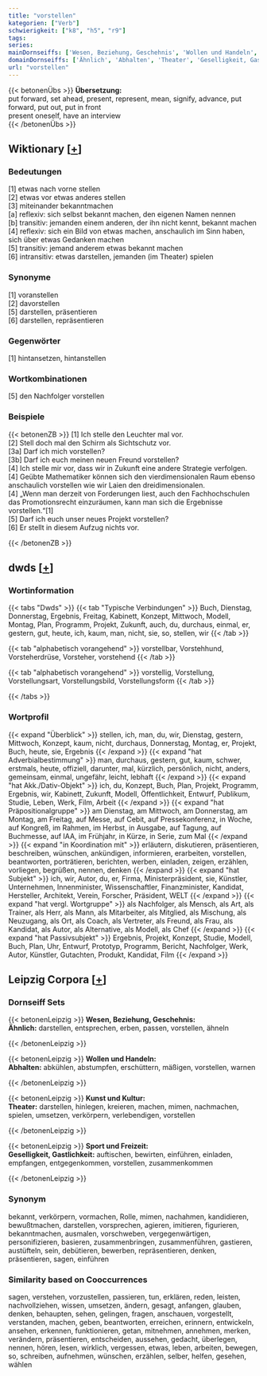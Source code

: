 ```yaml
---
title: "vorstellen"
kategorien: ["Verb"]
schwierigkeit: ["k8", "h5", "r9"]
tags:
series:
mainDornseiffs: ['Wesen, Beziehung, Geschehnis', 'Wollen und Handeln', 'Kunst und Kultur', 'Sport und Freizeit']
domainDornseiffs: ['Ähnlich', 'Abhalten', 'Theater', 'Geselligkeit, Gastlichkeit']
url: "vorstellen"
---
```


{{< betonenÜbs >}}
**Übersetzung:**  
put forward, set ahead, present, represent, mean, signify, advance, put  forward, put  out, put in front  
present oneself, have an interview  
{{< /betonenÜbs >}}

## Wiktionary [[+](https://de.wiktionary.org/wiki/vorstellen)]

### Bedeutungen
[1] etwas nach vorne stellen  
[2] etwas vor etwas anderes stellen  
[3] miteinander bekanntmachen  
[a] reflexiv: sich selbst bekannt machen, den eigenen Namen nennen  
[b] transitiv: jemanden einem anderen, der ihn nicht kennt, bekannt machen  
[4] reflexiv: sich ein Bild von etwas machen, anschaulich im Sinn haben, sich über etwas Gedanken machen  
[5] transitiv: jemand anderem etwas bekannt machen  
[6] intransitiv: etwas darstellen, jemanden (im Theater) spielen  

### Synonyme
[1] voranstellen  
[2] davorstellen  
[5] darstellen, präsentieren  
[6] darstellen, repräsentieren  

### Gegenwörter
[1] hintansetzen, hintanstellen  

### Wortkombinationen
[5] den Nachfolger vorstellen  

### Beispiele
{{< betonenZB >}}
[1] Ich stelle den Leuchter mal vor.  
[2] Stell doch mal den Schirm als Sichtschutz vor.  
[3a] Darf ich mich vorstellen?  
[3b] Darf ich euch meinen neuen Freund vorstellen?  
[4] Ich stelle mir vor, dass wir in Zukunft eine andere Strategie verfolgen.  
[4] Geübte Mathematiker können sich den vierdimensionalen Raum ebenso anschaulich vorstellen wie wir Laien den dreidimensionalen.  
[4] „Wenn man derzeit von Forderungen liest, auch den Fachhochschulen das Promotionsrecht einzuräumen, kann man sich die Ergebnisse vorstellen.“[1]  
[5] Darf ich euch unser neues Projekt vorstellen?  
[6] Er stellt in diesem Aufzug nichts vor.  

{{< /betonenZB >}}


## dwds [[+](https://www.dwds.de/wb/vorstellen)]

### Wortinformation
{{< tabs "Dwds" >}}
{{< tab "Typische Verbindungen" >}}
Buch, Dienstag, Donnerstag, Ergebnis, Freitag, Kabinett, Konzept, Mittwoch, Modell, Montag, Plan, Programm, Projekt, Zukunft, auch, du, durchaus, einmal, er, gestern, gut, heute, ich, kaum, man, nicht, sie, so, stellen, wir
{{< /tab >}}

{{< tab "alphabetisch vorangehend" >}}
vorstellbar, Vorstehhund, Vorsteherdrüse, Vorsteher, vorstehend
{{< /tab >}}

{{< tab "alphabetisch vorangehend" >}}
vorstellig, Vorstellung, Vorstellungsart, Vorstellungsbild, Vorstellungsform
{{< /tab >}}

{{< /tabs >}}

### Wortprofil
{{< expand "Überblick" >}} stellen, ich, man, du, wir, Dienstag, gestern, Mittwoch, Konzept, kaum, nicht, durchaus, Donnerstag, Montag, er, Projekt, Buch, heute, sie, Ergebnis {{< /expand >}}
{{< expand "hat Adverbialbestimmung" >}} man, durchaus, gestern, gut, kaum, schwer, erstmals, heute, offiziell, darunter, mal, kürzlich, persönlich, nicht, anders, gemeinsam, einmal, ungefähr, leicht, lebhaft {{< /expand >}}
{{< expand "hat Akk./Dativ-Objekt" >}} ich, du, Konzept, Buch, Plan, Projekt, Programm, Ergebnis, wir, Kabinett, Zukunft, Modell, Öffentlichkeit, Entwurf, Publikum, Studie, Leben, Werk, Film, Arbeit {{< /expand >}}
{{< expand "hat Präpositionalgruppe" >}} am Dienstag, am Mittwoch, am Donnerstag, am Montag, am Freitag, auf Messe, auf Cebit, auf Pressekonferenz, in Woche, auf Kongreß, im Rahmen, im Herbst, in Ausgabe, auf Tagung, auf Buchmesse, auf IAA, im Frühjahr, in Kürze, in Serie, zum Mal {{< /expand >}}
{{< expand "in Koordination mit" >}} erläutern, diskutieren, präsentieren, beschreiben, wünschen, ankündigen, informieren, erarbeiten, vorstellen, beantworten, porträtieren, berichten, werben, einladen, zeigen, erzählen, vorliegen, begrüßen, nennen, denken {{< /expand >}}
{{< expand "hat Subjekt" >}} ich, wir, Autor, du, er, Firma, Ministerpräsident, sie, Künstler, Unternehmen, Innenminister, Wissenschaftler, Finanzminister, Kandidat, Hersteller, Architekt, Verein, Forscher, Präsident, WELT {{< /expand >}}
{{< expand "hat vergl. Wortgruppe" >}} als Nachfolger, als Mensch, als Art, als Trainer, als Herr, als Mann, als Mitarbeiter, als Mitglied, als Mischung, als Neuzugang, als Ort, als Coach, als Vertreter, als Freund, als Frau, als Kandidat, als Autor, als Alternative, als Modell, als Chef {{< /expand >}}
{{< expand "hat Passivsubjekt" >}} Ergebnis, Projekt, Konzept, Studie, Modell, Buch, Plan, Uhr, Entwurf, Prototyp, Programm, Bericht, Nachfolger, Werk, Autor, Künstler, Gutachten, Produkt, Kandidat, Film {{< /expand >}}

## Leipzig Corpora [[+](https://corpora.uni-leipzig.de/en/res?word=vorstellen&corpusId=deu_newscrawl-public_2018)]

### Dornseiff Sets
{{< betonenLeipzig >}}
**Wesen, Beziehung, Geschehnis:**  
**Ähnlich:** darstellen, entsprechen, erben, passen, vorstellen, ähneln  

{{< /betonenLeipzig >}}


{{< betonenLeipzig >}}
**Wollen und Handeln:**  
**Abhalten:** abkühlen, abstumpfen, erschüttern, mäßigen, vorstellen, warnen  

{{< /betonenLeipzig >}}


{{< betonenLeipzig >}}
**Kunst und Kultur:**  
**Theater:** darstellen, hinlegen, kreieren, machen, mimen, nachmachen, spielen, umsetzen, verkörpern, verlebendigen, vorstellen  

{{< /betonenLeipzig >}}


{{< betonenLeipzig >}}
**Sport und Freizeit:**  
**Geselligkeit, Gastlichkeit:** auftischen, bewirten, einführen, einladen, empfangen, entgegenkommen, vorstellen, zusammenkommen  

{{< /betonenLeipzig >}}

### Synonym
bekannt, verkörpern, vormachen, Rolle, mimen, nachahmen, kandidieren, bewußtmachen, darstellen, vorsprechen, agieren, imitieren, figurieren, bekanntmachen, ausmalen, vorschweben, vergegenwärtigen, personifizieren, basieren, zusammenbringen, zusammenführen, gastieren, austüfteln, sein, debütieren, bewerben, repräsentieren, denken, präsentieren, sagen, einführen


### Similarity based on Cooccurrences
sagen, verstehen, vorzustellen, passieren, tun, erklären, reden, leisten, nachvollziehen, wissen, umsetzen, ändern, gesagt, anfangen, glauben, denken, behaupten, sehen, gelingen, fragen, anschauen, vorgestellt, verstanden, machen, geben, beantworten, erreichen, erinnern, entwickeln, ansehen, erkennen, funktionieren, getan, mitnehmen, annehmen, merken, verändern, präsentieren, entscheiden, aussehen, gedacht, überlegen, nennen, hören, lesen, wirklich, vergessen, etwas, leben, arbeiten, bewegen, so, schreiben, aufnehmen, wünschen, erzählen, selber, helfen, gesehen, wählen

